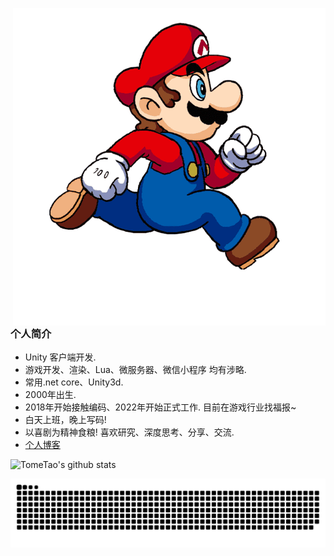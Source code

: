 <img align="right" src="https://github.com/TomeTao/TomeTao/blob/main/images/maliao.gif"></img>
<!-- 个人简介 -->
 ### 个人简介
-  Unity 客户端开发.
-  游戏开发、渲染、Lua、微服务器、微信小程序 均有涉略.
-  常用.net core、Unity3d.
-  2000年出生. 
-  2018年开始接触编码、2022年开始正式工作. 目前在游戏行业找福报~ 
-  白天上班，晚上写码! 
-  以喜剧为精神食粮! 喜欢研究、深度思考、分享、交流.
-  [个人博客](https://www.tometao.tech:8001/)


<!-- 订阅数 -->

![TomeTao's github stats](https://github-readme-stats.vercel.app/api?username=TomeTao&show_icons=true)

<!-- 贪吃蛇代码贡献图 -->
<div align="center"><img src="https://raw.githubusercontent.com/Platane/snk/output/github-contribution-grid-snake.svg" /></div>
